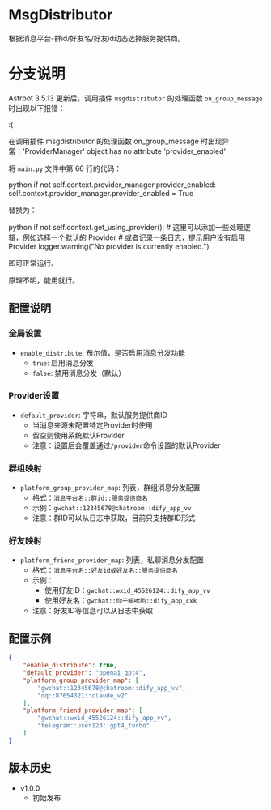 # MsgDistributor

根据消息平台-群id/好友名/好友id动态选择服务提供商。

# 分支说明
Astrbot 3.5.13 更新后，调用插件 `msgdistributor` 的处理函数 `on_group_message` 时出现以下报错：


:(

在调用插件 msgdistributor 的处理函数 on_group_message 时出现异常：'ProviderManager' object has no attribute 'provider_enabled'


将 `main.py` 文件中第 66 行的代码：

python
if not self.context.provider_manager.provider_enabled:
    self.context.provider_manager.provider_enabled = True


替换为：

python
if not self.context.get_using_provider():
    # 这里可以添加一些处理逻辑，例如选择一个默认的 Provider
    # 或者记录一条日志，提示用户没有启用 Provider
    logger.warning("No provider is currently enabled.")


即可正常运行。

原理不明，能用就行。

## 配置说明

### 全局设置

- `enable_distribute`: 布尔值，是否启用消息分发功能
  - `true`: 启用消息分发
  - `false`: 禁用消息分发（默认）

### Provider设置

- `default_provider`: 字符串，默认服务提供商ID
  - 当消息来源未配置特定Provider时使用
  - 留空则使用系统默认Provider
  - 注意：设置后会覆盖通过`/provider`命令设置的默认Provider

### 群组映射

- `platform_group_provider_map`: 列表，群组消息分发配置
  - 格式：`消息平台名::群id::服务提供商名`
  - 示例：`gwchat::12345678@chatroom::dify_app_vv`
  - 注意：群ID可以从日志中获取，目前只支持群ID形式

### 好友映射

- `platform_friend_provider_map`: 列表，私聊消息分发配置
  - 格式：`消息平台名::好友id或好友名::服务提供商名`
  - 示例：
    - 使用好友ID：`gwchat::wxid_45526124::dify_app_vv`
    - 使用好友名：`gwchat::你干嘛唉哟::dify_app_cxk`
  - 注意：好友ID等信息可以从日志中获取

## 配置示例

```json
{
    "enable_distribute": true,
    "default_provider": "openai_gpt4",
    "platform_group_provider_map": [
        "gwchat::12345678@chatroom::dify_app_vv",
        "qq::87654321::claude_v2"
    ],
    "platform_friend_provider_map": [
        "gwchat::wxid_45526124::dify_app_vv",
        "telegram::user123::gpt4_turbo"
    ]
}
```

## 版本历史

- v1.0.0
  - 初始发布
